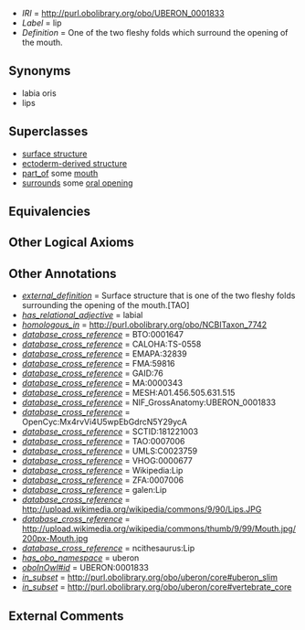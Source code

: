  * *IRI* = http://purl.obolibrary.org/obo/UBERON_0001833
 * *Label* = lip
 * *Definition* = One of the two fleshy folds which surround the opening of the mouth.

## Synonyms

 * labia oris
 * lips

## Superclasses

 * [surface structure](../../UBERON/02/UBERON_0003102.md)
 * [ectoderm-derived structure](../../UBERON/21/UBERON_0004121.md)
 * [part_of](../../BFO/50/BFO_0000050.md) some [mouth](../../UBERON/65/UBERON_0000165.md)
 * [surrounds](../../RO/21/RO_0002221.md) some [oral opening](../../UBERON/66/UBERON_0000166.md)

## Equivalencies


## Other Logical Axioms


## Other Annotations

 * *[external_definition](../../UBPROP/01/UBPROP_0000001.md)* = Surface structure that is one of the two fleshy folds surrounding the opening of the mouth.[TAO]
 * *[has_relational_adjective](../../UBPROP/07/UBPROP_0000007.md)* = labial
 * *[homologous_in](../../core#homologous/in/core#homologous_in.md)* = http://purl.obolibrary.org/obo/NCBITaxon_7742
 * *[database_cross_reference](../../ef/oboInOwl#hasDbXref.md)* = BTO:0001647
 * *[database_cross_reference](../../ef/oboInOwl#hasDbXref.md)* = CALOHA:TS-0558
 * *[database_cross_reference](../../ef/oboInOwl#hasDbXref.md)* = EMAPA:32839
 * *[database_cross_reference](../../ef/oboInOwl#hasDbXref.md)* = FMA:59816
 * *[database_cross_reference](../../ef/oboInOwl#hasDbXref.md)* = GAID:76
 * *[database_cross_reference](../../ef/oboInOwl#hasDbXref.md)* = MA:0000343
 * *[database_cross_reference](../../ef/oboInOwl#hasDbXref.md)* = MESH:A01.456.505.631.515
 * *[database_cross_reference](../../ef/oboInOwl#hasDbXref.md)* = NIF_GrossAnatomy:UBERON_0001833
 * *[database_cross_reference](../../ef/oboInOwl#hasDbXref.md)* = OpenCyc:Mx4rvVi4U5wpEbGdrcN5Y29ycA
 * *[database_cross_reference](../../ef/oboInOwl#hasDbXref.md)* = SCTID:181221003
 * *[database_cross_reference](../../ef/oboInOwl#hasDbXref.md)* = TAO:0007006
 * *[database_cross_reference](../../ef/oboInOwl#hasDbXref.md)* = UMLS:C0023759
 * *[database_cross_reference](../../ef/oboInOwl#hasDbXref.md)* = VHOG:0000677
 * *[database_cross_reference](../../ef/oboInOwl#hasDbXref.md)* = Wikipedia:Lip
 * *[database_cross_reference](../../ef/oboInOwl#hasDbXref.md)* = ZFA:0007006
 * *[database_cross_reference](../../ef/oboInOwl#hasDbXref.md)* = galen:Lip
 * *[database_cross_reference](../../ef/oboInOwl#hasDbXref.md)* = http://upload.wikimedia.org/wikipedia/commons/9/90/Lips.JPG
 * *[database_cross_reference](../../ef/oboInOwl#hasDbXref.md)* = http://upload.wikimedia.org/wikipedia/commons/thumb/9/99/Mouth.jpg/200px-Mouth.jpg
 * *[database_cross_reference](../../ef/oboInOwl#hasDbXref.md)* = ncithesaurus:Lip
 * *[has_obo_namespace](../../ce/oboInOwl#hasOBONamespace.md)* = uberon
 * *[oboInOwl#id](../../id/oboInOwl#id.md)* = UBERON:0001833
 * *[in_subset](../../et/oboInOwl#inSubset.md)* = http://purl.obolibrary.org/obo/uberon/core#uberon_slim
 * *[in_subset](../../et/oboInOwl#inSubset.md)* = http://purl.obolibrary.org/obo/uberon/core#vertebrate_core

## External Comments

